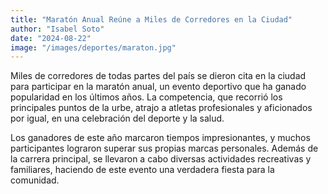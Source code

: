 ```yaml
---
title: "Maratón Anual Reúne a Miles de Corredores en la Ciudad"
author: "Isabel Soto"
date: "2024-08-22"
image: "/images/deportes/maraton.jpg"
---
```


Miles de corredores de todas partes del país se dieron cita en la ciudad para participar en la maratón anual, un evento deportivo que ha ganado popularidad en los últimos años. La competencia, que recorrió los principales puntos de la urbe, atrajo a atletas profesionales y aficionados por igual, en una celebración del deporte y la salud.

Los ganadores de este año marcaron tiempos impresionantes, y muchos participantes lograron superar sus propias marcas personales. Además de la carrera principal, se llevaron a cabo diversas actividades recreativas y familiares, haciendo de este evento una verdadera fiesta para la comunidad.
